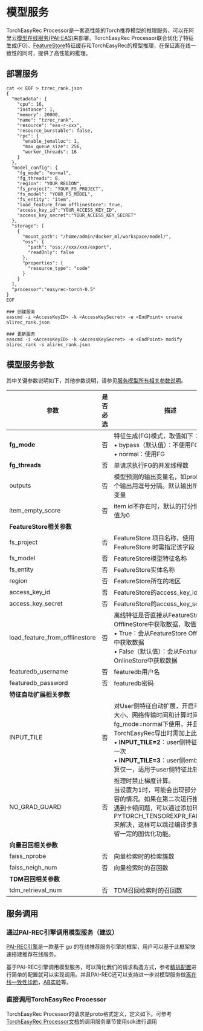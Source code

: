 # 模型服务

TorchEasyRec Processor是一套高性能的Torch推荐模型的推理服务，可以在阿里云[模型在线服务(PAI-EAS)](https://help.aliyun.com/document_detail/113696.html)来部署。TorchEasyRec Processor联合优化了特征生成(FG)、[FeatureStore](https://help.aliyun.com/zh/pai/user-guide/featurestore-overview)特征缓存和TorchEasyRec的模型推理，在保证离在线一致性的同时，提供了高性能的推理。

## 部署服务

```
cat << EOF > tzrec_rank.json
{
  "metadata": {
    "cpu": 16,
    "instance": 1,
    "memory": 20000,
    "name": "tzrec_rank",
    "resource": "eas-r-xxx",
    "resource_burstable": false,
    "rpc": {
      "enable_jemalloc": 1,
      "max_queue_size": 256,
      "worker_threads": 16
    }
  },
  "model_config": {
    "fg_mode": "normal",
    "fg_threads": 8,
    "region": "YOUR_REGION",
    "fs_project": "YOUR_FS_PROJECT",
    "fs_model": "YOUR_FS_MODEL",
    "fs_entity": "item",
    "load_feature_from_offlinestore": true,
    "access_key_id":"YOUR_ACCESS_KEY_ID",
    "access_key_secret":"YOUR_ACCESS_KEY_SECRET"
  },
  "storage": [
    {
      "mount_path": "/home/admin/docker_ml/workspace/model/",
      "oss": {
        "path": "oss://xxx/xxx/export",
        "readOnly": false
      },
      "properties": {
        "resource_type": "code"
      }
    }
  ],
  "processor":"easyrec-torch-0.5"
}
EOF

### 创建服务
eascmd -i <AccessKeyID> -k <AccessKeySecret> -e <EndPoint> create alirec_rank.json

### 更新服务
eascmd -i <AccessKeyID> -k <AccessKeySecret> -e <EndPoint> modify alirec_rank -s alirec_rank.json
```

## 模型服务参数

其中关键参数说明如下，其他参数说明，请参见[服务模型所有相关参数说明](https://help.aliyun.com/zh/pai/user-guide/parameters-of-model-services)。

| **参数**                       | **是否必选** | **描述**                                                                                                                                                                                                                                                          | **示例**                                                             |
| ------------------------------ | ------------ | ----------------------------------------------------------------------------------------------------------------------------------------------------------------------------------------------------------------------------------------------------------------- | -------------------------------------------------------------------- |
| **fg_mode**                    | 否           | 特征生成(FG)模式，取值如下：<br>• bypass（默认值）：不使用FG <br>• normal：使用FG                                                                                                                                                                                 | "fg_mode": "normal"                                                  |
| **fg_threads**                 | 否           | 单请求执行FG的并发线程数                                                                                                                                                                                                                                          | "fg_threads": 15                                                     |
| outputs                        | 否           | 模型预测的输出变量名，如probs_ct，多个输出用逗号分隔。默认输出所有的输出变量                                                                                                                                                                                      | "outputs":"probs_ctr,probs_cvr"                                      |
| item_empty_score               | 否           | item id不存在时，默认的打分情况。默认值为0                                                                                                                                                                                                                        | "item_empty_score": -1                                               |
| **FeatureStore相关参数**       |              |                                                                                                                                                                                                                                                                   |                                                                      |
| fs_project                     | 否           | FeatureStore 项目名称，使用 FeatureStore 时需指定该字段                                                                                                                                                                                                           | "fs_project": "fs_demo"                                              |
| fs_model                       | 否           | FeatureStore模型特征名称                                                                                                                                                                                                                                          | "fs_model": "fs_rank_v1"                                             |
| fs_entity                      | 否           | FeatureStore实体名称                                                                                                                                                                                                                                              | "fs_entity": "item"                                                  |
| region                         | 否           | FeatureStore所在的地区                                                                                                                                                                                                                                            | "region": "cn-beijing"                                               |
| access_key_id                  | 否           | FeatureStore的access_key_id。                                                                                                                                                                                                                                     | "access_key_id": "xxxxx"                                             |
| access_key_secret              | 否           | FeatureStore的access_key_secret。                                                                                                                                                                                                                                 | "access_key_secret": "xxxxx"                                         |
| load_feature_from_offlinestore | 否           | 离线特征是否直接从FeatureStore OfflineStore中获取数据，取值如下：<br>• True：会从FeatureStore OfflineStore中获取数据<br>• False（默认值）：会从FeatureStore OnlineStore中获取数据                                                                                 | "load_feature_from_offlinestore": True                               |
| featuredb_username             | 否           | featuredb用户名                                                                                                                                                                                                                                                   | "featuredb_username":"xxx"                                           |
| featuredb_password             | 否           | featuredb密码                                                                                                                                                                                                                                                     | "featuredb_password":"xxx"                                           |
| **特征自动扩展相关参数**       |              |                                                                                                                                                                                                                                                                   |                                                                      |
| INPUT_TILE                     | 否           | 对User侧特征自动扩展，开启可减少请求大小、网络传输时间和计算时间。必须在fg_mode=normal下使用，并且TorchEasyRec导出时需加上此环境变量 <br>• **INPUT_TILE=2**：user侧特征fg仅计算一次 <br>• **INPUT_TILE=3**：user侧embedding计算仅一，适用于user侧特征比较多的情况 | "processor_envs": <br>\[{"name": "INPUT_TILE", <br>"value": "2"}\]   |
| NO_GRAD_GUARD                  | 否           | 推理时禁止梯度计算。<br>当设置为1时，可能会出现部分模型不兼容的情况。如果在第二次运行推理过程中遇到卡顿问题，可以通过添加环境变量PYTORCH_TENSOREXPR_FALLBACK=2来解决，这样可以跳过编译步骤，同时保留一定的图优化功能。                                            | "processor_envs": <br>\[{"name": "NO_GRAD_GUARD", <br>"value":"1"}\] |
| **向量召回相关参数**           |              |                                                                                                                                                                                                                                                                   |                                                                      |
| faiss_nprobe                   | 否           | 向量检索时的检索簇数                                                                                                                                                                                                                                              | "faiss_nprobe": 100                                                  |
| faiss_neigh_num                | 否           | 向量检索时的召回数                                                                                                                                                                                                                                                | "faiss_neigh_num": 200                                               |
| **TDM召回相关参数**            |              |                                                                                                                                                                                                                                                                   |                                                                      |
| tdm_retrieval_num              | 否           | TDM召回检索时的召回数                                                                                                                                                                                                                                             | "tdm_retrieval_num": 200                                             |

## 服务调用

### 通过PAI-REC引擎调用模型服务（建议）

[PAI-REC引擎](https://help.aliyun.com/zh/airec/pairec/user-guide/basic-introduction-1)是一款基于 go 的在线推荐服务引擎的框架，用户可以基于此框架快速搭建推荐在线服务。

基于PAI-REC引擎调用模型服务，可以简化我们的请求构造方式，参考[精排配置](https://help.aliyun.com/zh/airec/pairec/user-guide/fine-discharge-configuration)进行简单的配置就可以实现调用。并且PAI-REC还可以支持进一步对模型服务做[离在线一致性诊断](https://help.aliyun.com/zh/airec/pairec/user-guide/consistency-check)，[AB实验](https://help.aliyun.com/zh/airec/pairec/user-guide/lbvk1rmr56ksdihg)等。

### 直接调用TorchEasyRec Processor

TorchEasyRec Processor的请求是proto格式定义，定义如下。可参考[TorchEasyRec Processor文档](https://help.aliyun.com/zh/pai/user-guide/torcheasyrec-processor)的调用服务章节使用sdk进行调用
